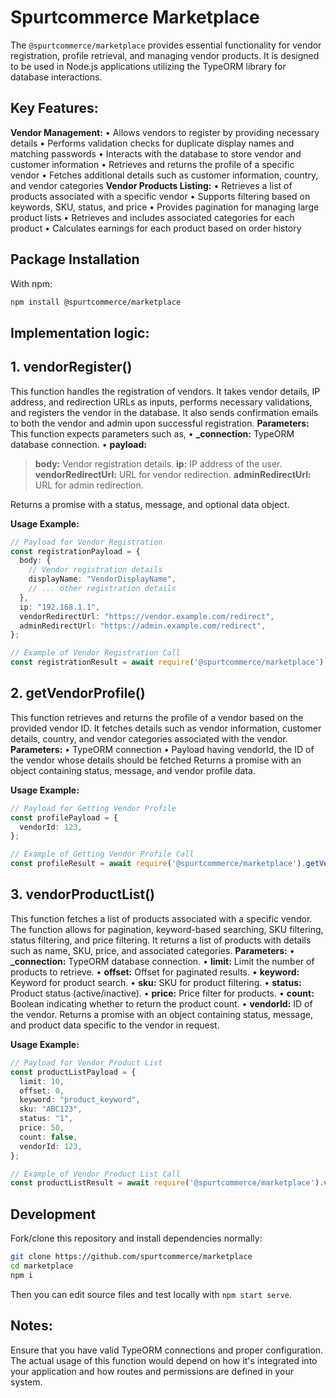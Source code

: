 # Spurtcommerce Marketplace 

The `@spurtcommerce/marketplace` provides essential functionality for vendor registration, profile retrieval, and managing vendor products. It is designed to be used in Node.js applications utilizing the TypeORM library for database interactions.

## Key Features:
**Vendor Management:**
    • Allows vendors to register by providing necessary details
    • Performs validation checks for duplicate display names and matching passwords
    • Interacts with the database to store vendor and customer information
    • Retrieves and returns the profile of a specific vendor
    • Fetches additional details such as customer information, country, and vendor categories
**Vendor Products Listing:**
    • Retrieves a list of products associated with a specific vendor
    • Supports filtering based on keywords, SKU, status, and price
    • Provides pagination for managing large product lists
    • Retrieves and includes associated categories for each product
    • Calculates earnings for each product based on order history

## Package Installation
With npm:
```bash
npm install @spurtcommerce/marketplace
```

## Implementation logic:
## 1. vendorRegister()
This function handles the registration of vendors. It takes vendor details, IP address, and redirection URLs as inputs, performs necessary validations, and registers the vendor in the database. It also sends confirmation emails to both the vendor and admin upon successful registration.
**Parameters:**
This function expects parameters such as,
    • **_connection:** TypeORM database connection.
    • **payload:**
>**body:** Vendor registration details.
**ip:** IP address of the user.
**vendorRedirectUrl:** URL for vendor redirection.
**adminRedirectUrl:** URL for admin redirection.

Returns a promise with a status, message, and optional data object.

**Usage Example:**

````ts
// Payload for Vendor Registration
const registrationPayload = {
  body: {
    // Vendor registration details
    displayName: "VendorDisplayName",
    // ... other registration details
  },
  ip: "192.168.1.1",
  vendorRedirectUrl: "https://vendor.example.com/redirect",
  adminRedirectUrl: "https://admin.example.com/redirect",
};

// Example of Vendor Registration Call
const registrationResult = await require('@spurtcommerce/marketplace').vendorRegister(connection, registrationPayload);
````

## 2. getVendorProfile()
This function retrieves and returns the profile of a vendor based on the provided vendor ID. It fetches details such as vendor information, customer details, country, and vendor categories associated with the vendor. 
**Parameters:**
    • TypeORM connection 
    • Payload having vendorId, the ID of the vendor whose details should be fetched
Returns a promise with an object containing status, message, and vendor profile data.

**Usage Example:**

````ts
// Payload for Getting Vendor Profile
const profilePayload = {
  vendorId: 123,
};

// Example of Getting Vendor Profile Call
const profileResult = await require('@spurtcommerce/marketplace').getVendorProfile(connection, profilePayload);
````

## 3. vendorProductList()
This function fetches a list of products associated with a specific vendor. The function allows for pagination, keyword-based searching, SKU filtering, status filtering, and price filtering. It returns a list of products with details such as name, SKU, price, and associated categories.
**Parameters:**
    • **_connection:** TypeORM database connection.
    • **limit:** Limit the number of products to retrieve.
    • **offset:** Offset for paginated results.
    • **keyword:** Keyword for product search.
    • **sku:** SKU for product filtering.
    • **status:** Product status (active/inactive).
    • **price:** Price filter for products.
    • **count:** Boolean indicating whether to return the product count.
    • **vendorId:** ID of the vendor.
Returns a promise with an object containing status, message, and product data specific to the vendor in request. 

**Usage Example:**
````ts
// Payload for Vendor Product List
const productListPayload = {
  limit: 10,
  offset: 0,
  keyword: "product_keyword",
  sku: "ABC123",
  status: "1",
  price: 50,
  count: false,
  vendorId: 123,
};

// Example of Vendor Product List Call
const productListResult = await require('@spurtcommerce/marketplace').vendorProductList(connection, productListPayload)
````

## Development
Fork/clone this repository and install dependencies normally:
````bash
git clone https://github.com/spurtcommerce/marketplace
cd marketplace
npm i
````
Then you can edit source files and test locally with `npm start serve`.

## Notes:
Ensure that you have valid TypeORM connections and proper configuration. The actual usage of this function would depend on how it's integrated into your application and how routes and permissions are defined in your system.
